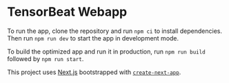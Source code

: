 # TensorBeat Webapp

To run the app, clone the repository and run `npm ci` to install dependencies. Then run `npm run dev` to start the
app in development mode.

To build the optimized app and run it in production, run `npm run build` followed by `npm run start`.

This project uses [Next.js](https://nextjs.org/) bootstrapped with [`create-next-app`](https://github.com/vercel/next.js/tree/canary/packages/create-next-app).
